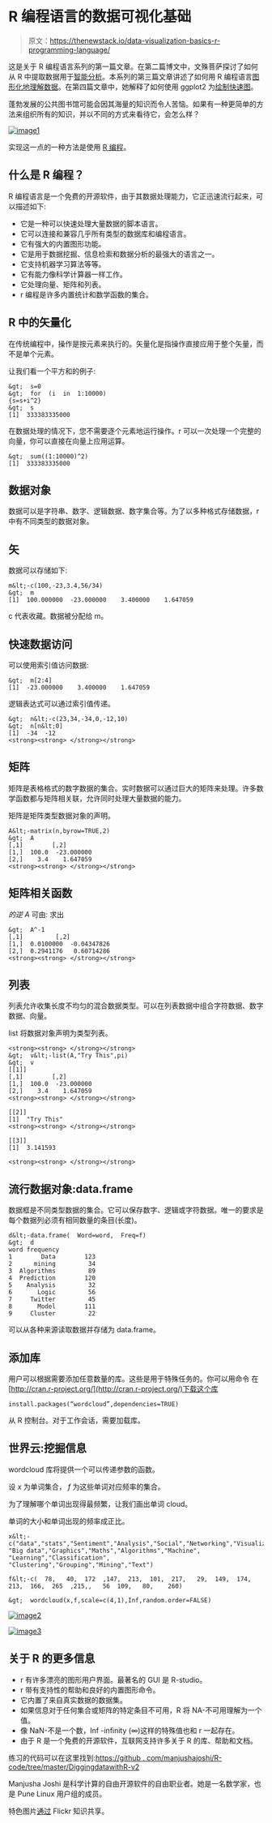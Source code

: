 # R 编程语言的数据可视化基础

> 原文：<https://thenewstack.io/data-visualization-basics-r-programming-language/>

这是关于 R 编程语言系列的第一篇文章。在第二篇博文中，文殊菩萨探讨了如何从 R 中提取数据用于[智能分析](https://thenewstack.io/pulling-data-r-smart-analysis/)。本系列的第三篇文章讲述了如何用 R 编程语言[图形化地理解数据](https://thenewstack.io/understanding-data-graphically-through-r/)。在第四篇文章中，她解释了如何使用 ggplot2 为[绘制快速图](https://thenewstack.io/r-package-drawing-quick-plots-with-ggplot2/)。

蓬勃发展的公共图书馆可能会因其海量的知识而令人苦恼。如果有一种更简单的方法来组织所有的知识，并以不同的方式来看待它，会怎么样？

[![image1](img/cd8f622876011a256e109b4139682ace.png)](https://thenewstack.io/wp-content/uploads/2015/01/image1.png)

实现这一点的一种方法是使用 [R 编程](http://www.cran.r-project.org)。

## **什么是 R 编程？**

R 编程语言是一个免费的开源软件，由于其数据处理能力，它正迅速流行起来，可以描述如下:

*   它是一种可以快速处理大量数据的脚本语言。
*   它可以连接和兼容几乎所有类型的数据库和编程语言。
*   它有强大的内置图形功能。
*   它是用于数据挖掘、信息检索和数据分析的最强大的语言之一。
*   它支持机器学习算法等等。
*   它有能力像科学计算器一样工作。
*   它处理向量、矩阵和列表。
*   r 编程是许多内置统计和数学函数的集合。

## **R 中的矢量化**

在传统编程中，操作是按元素来执行的。矢量化是指操作直接应用于整个矢量，而不是单个元素。

让我们看一个平方和的例子:

```
&gt;  s=0
&gt;  for  (i  in  1:10000)
{s=s+i^2}
&gt;  s
[1]  333383335000

```

在数据处理的情况下，您不需要逐个元素地运行操作。r 可以一次处理一个完整的向量，你可以直接在向量上应用运算。

```
&gt;  sum((1:10000)^2)
[1]  333383335000

```

## **数据对象**

数据可以是字符串、数字、逻辑数据、数字集合等。为了以多种格式存储数据，r 中有不同类型的数据对象。

## **矢**

数据可以存储如下:

```
m&lt;-c(100,-23,3.4,56/34)
&gt;  m
[1]  100.000000  -23.000000    3.400000    1.647059

```

c 代表收藏。数据被分配给 m。

## 快速数据访问

可以使用索引值访问数据:

```
&gt;  m[2:4]
[1]  -23.000000    3.400000    1.647059

```

逻辑表达式可以通过索引值传递。

```
&gt;  n&lt;-c(23,34,-34,0,-12,10)
&gt;  n[n&lt;0]
[1]  -34  -12
<strong><strong> </strong></strong>

```

## **矩阵**

矩阵是表格格式的数字数据的集合。实时数据可以通过巨大的矩阵来处理。许多数学函数都与矩阵相关联，允许同时处理大量数据的能力。

矩阵是矩阵类型数据对象的声明。

```
A&lt;-matrix(n,byrow=TRUE,2)
&gt;  A
[,1]        [,2]
[1,]  100.0  -23.000000
[2,]    3.4    1.647059
<strong><strong> </strong></strong>

```

## 矩阵相关函数

*的逆 A* 可由:
求出

```
&gt;  A^-1
[,1]         [,2]
[1,]  0.0100000  -0.04347826
[2,]  0.2941176   0.60714286
<strong><strong> </strong></strong>

```

## **列表**

列表允许收集长度不均匀的混合数据类型。可以在列表数据中组合字符数据、数字数据、向量。

list 将数据对象声明为类型列表。

```
<strong><strong> </strong></strong>
&gt;  v&lt;-list(A,"Try This",pi)
&gt;  v
[[1]]
[,1]        [,2]
[1,]  100.0  -23.000000
[2,]    3.4    1.647059
<strong><strong> </strong></strong>

[[2]]
[1]  "Try This"
<strong><strong> </strong></strong>

[[3]]
[1]  3.141593

<strong><strong> </strong></strong>

```

## **流行数据对象:data.frame**

数据框是不同类型数据的集合。它可以保存数字、逻辑或字符数据。唯一的要求是每个数据列必须有相同数量的条目(长度)。

```
d&lt;-data.frame(  Word=word,  Freq=f)
&gt;  d
word frequency
1        Data        123
2      mining         34
3  Algorithms         89
4  Prediction        120
5    Analysis         32
6       Logic         56
7     Twitter         45
8       Model        111
9     Cluster         22

```

可以从各种来源读取数据并存储为 data.frame。

## **添加库**

用户可以根据需要添加任意数量的库。这些是用于特殊任务的。你可以用命令
在[http://cran.r-project.org/](http://cran.r-project.org/)下载这个库

```
install.packages(“wordcloud”,dependencies=TRUE)

```

从 R 控制台。对于工作会话，需要加载库。

## **世界云:挖掘信息**

wordcloud 库将提供一个可以传递参数的函数。

设 *x* 为单词集合， *f* 为这些单词对应频率的集合。

为了理解哪个单词出现得最频繁，让我们画出单词 cloud。

单词的大小和单词出现的频率成正比。

```
x&lt;-c("data","stats","Sentiment","Analysis","Social","Networking","Visualize",
"Big data","Graphics","Maths","Algorithms","Machine",  "Learning","Classification",
"Clustering","Grouping","Mining","Text")

f&lt;-c(  78,   40,  172  ,147,  213,  101,  217,   29,  149,  174,  213,  166,  265  ,215,,   56  109,   80,    260)

&gt;  wordcloud(x,f,scale=c(4,1),Inf,random.order=FALSE)

```

[![image2](img/f8dc59fbf88e1438f6e50dd207bf64c5.png)](https://thenewstack.io/wp-content/uploads/2015/01/image2.png)

[![image3](img/aa7ebba8b90dad737c48d5f4fa55cc71.png)](https://thenewstack.io/wp-content/uploads/2015/01/image3.png)

## **关于 R 的更多信息**

*   r 有许多漂亮的图形用户界面。最著名的 GUI 是 R-studio。
*   r 带有支持性的帮助和良好的内置图形命令。
*   它内置了来自真实数据的数据集。
*   如果信息对于任何集合或矩阵的特定条目不可用，R 将 NA-不可用理解为一个值。
*   像 NaN-不是一个数，Inf -infinity (∞)这样的特殊值也和 r 一起存在。
*   由于 R 是一个免费的开源软件，互联网支持许多关于 R 的库、帮助和文档。

练习的代码可以在这里找到:[https://github . com/manjushajoshi/R-code/tree/master/DiggingdatawithR-v2](https://github.com/manjushajoshi/R-code/tree/master/DiggingdatawithR-v2)

Manjusha Joshi 是科学计算的自由开源软件的自由职业者。她是一名数学家，也是 Pune Linux 用户组的成员。

特色图片[通过](https://www.flickr.com/photos/romanboed/13356494013/in/photolist-mmgwkx-r3zodL-cZhQH-cmYE8b-o2bHvm-5HXBcF-8MuvLc-eaGPCC-ab91CJ-nZ77yj-6Lep5z-KVuTv-ghnoDc-dCcXMW-4pXcz4-6VVkds-61MTbm-zTFfW-fyuGD8-9dUbHm-9dUby3-aAWrcF-9aWdz4-pnZWnh-8F6K2M-787Wt9-hRZZnn-7q9Brq-zTFg5-6UA9E9-6Qxog-BAwZy-pTt34v-7vWy6u-8ZZqFJ-boDT4g-9u2j95-eojDBM-f1T5Vc-aMQyEK-e3h7sV-7Wq4G9-4RjZxv-9AiLeq-4Rk6XF-gLsch-6N5Csx-b3YZxM-fW5zRj-4JX9) Flickr 知识共享。

<svg xmlns:xlink="http://www.w3.org/1999/xlink" viewBox="0 0 68 31" version="1.1"><title>Group</title> <desc>Created with Sketch.</desc></svg>